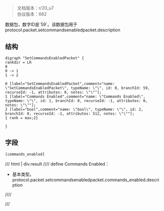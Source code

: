 # <!-- md:samp SetCommandsEnabledPacket -->

> 文档版本：r/20_u7<br/>协议版本：662

<!-- md:samp SetCommandsEnabledPacket -->数据包，数字ID是`59`。该数据包用于protocol.packet.setcommandsenabledpacket.description

## 结构

```viz
digraph "SetCommandsEnabledPacket" {
rankdir = LR
0
0 -> 1
1 -> 2

0 [label="SetCommandsEnabledPacket",comment="name: \"SetCommandsEnabledPacket\", typeName: \"\", id: 0, branchId: 59, recurseId: -1, attributes: 0, notes: \"\""];
1 [label="Commands Enabled",comment="name: \"Commands Enabled\", typeName: \"\", id: 1, branchId: 0, recurseId: -1, attributes: 0, notes: \"\""];
2 [label="bool",comment="name: \"bool\", typeName: \"\", id: 2, branchId: 0, recurseId: -1, attributes: 512, notes: \"\""];
{ rank = max;2}

}

```

## 字段

```title='SetCommandsEnabledPacket'
[commands_enabled]
```

/// html | div.result
//// define
Commands Enabled：<!-- md:samp bool -->

- 基本类型。protocol.packet.setcommandsenabledpacket.commands_enabled.description


////

///

